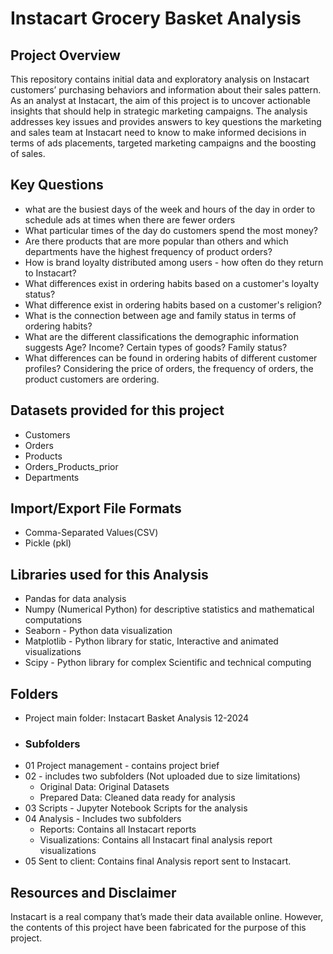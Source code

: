 # Instacart Grocery Basket Analysis

## Project Overview
This repository contains initial data and exploratory analysis on Instacart customers’ purchasing behaviors and information about their sales pattern. As an analyst at Instacart, the aim of this project is to uncover actionable insights that should help in strategic marketing campaigns. The analysis addresses key issues and provides answers to key questions the marketing and sales team at Instacart need to know to make informed decisions in terms of ads placements, targeted marketing campaigns and the boosting of sales.    

## Key Questions
+ what are the busiest days of the week and hours of the day in order to schedule ads at times when there are fewer orders
+ What particular times of the day do customers spend the most money?
+ Are there products that are more popular than others and which departments have the highest frequency of product orders?
+ How is brand loyalty distributed among users - how often do they return to Instacart?
+ What differences exist in ordering habits based on a customer's loyalty status?
+ What difference exist in ordering habits based on a customer's religion?
+ What is the connection between age and family status in terms of ordering habits?
+ What are the different classifications the demographic information suggests
Age? Income? Certain types of goods? Family status?
+ What differences can be found in ordering habits of different customer
profiles? Considering the price of orders, the frequency of orders, the product
customers are ordering.

## Datasets provided for this project
+ Customers
+ Orders
+ Products
+ Orders_Products_prior
+ Departments

## Import/Export File Formats
 - Comma-Separated Values(CSV)
 - Pickle (pkl)

## Libraries used for this Analysis
+ Pandas for data analysis
+ Numpy (Numerical Python) for descriptive statistics and mathematical computations
+ Seaborn - Python data visualization
+ Matplotlib - Python library for static, Interactive and animated visualizations
+ Scipy - Python library for complex Scientific and technical computing

## Folders
+ Project main folder: Instacart Basket Analysis 12-2024
+ ### Subfolders 
+ 01 Project management - contains project brief
+ 02 - includes two subfolders (Not uploaded due to size limitations)
   - Original Data: Original Datasets
   - Prepared Data: Cleaned data ready for analysis
+ 03 Scripts - Jupyter Notebook Scripts for the analysis
+ 04 Analysis - Includes two subfolders
  - Reports: Contains all Instacart reports
  - Visualizations: Contains all Instacart final analysis report visualizations
+ 05 Sent to client: Contains final Analysis report sent to Instacart.

## Resources and Disclaimer
Instacart is a real company that’s made their data available online. However, the contents of this project 
have been fabricated for the purpose of this project.

